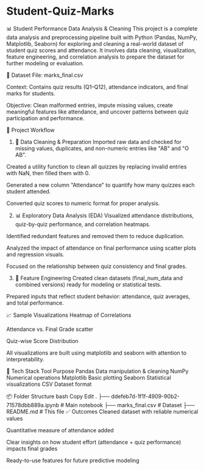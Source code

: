 # Student-Quiz-Marks
📊 Student Performance Data Analysis & Cleaning
This project is a complete data analysis and preprocessing pipeline built with Python (Pandas, NumPy, Matplotlib, Seaborn) for exploring and cleaning a real-world dataset of student quiz scores and attendance. It involves data cleaning, visualization, feature engineering, and correlation analysis to prepare the dataset for further modeling or evaluation.

📁 Dataset
File: marks_final.csv

Context: Contains quiz results (Q1–Q12), attendance indicators, and final marks for students.

Objective: Clean malformed entries, impute missing values, create meaningful features like attendance, and uncover patterns between quiz participation and performance.

🚀 Project Workflow
1. 🔧 Data Cleaning & Preparation
Imported raw data and checked for missing values, duplicates, and non-numeric entries like "AB" and "O AB".

Created a utility function to clean all quizzes by replacing invalid entries with NaN, then filled them with 0.

Generated a new column "Attendance" to quantify how many quizzes each student attended.

Converted quiz scores to numeric format for proper analysis.

2. 📊 Exploratory Data Analysis (EDA)
Visualized attendance distributions, quiz-by-quiz performance, and correlation heatmaps.

Identified redundant features and removed them to reduce duplication.

Analyzed the impact of attendance on final performance using scatter plots and regression visuals.

Focused on the relationship between quiz consistency and final grades.

3. 🧠 Feature Engineering
Created clean datasets (final_num_data and combined versions) ready for modeling or statistical tests.

Prepared inputs that reflect student behavior: attendance, quiz averages, and total performance.

📈 Sample Visualizations
Heatmap of Correlations

Attendance vs. Final Grade scatter

Quiz-wise Score Distribution

All visualizations are built using matplotlib and seaborn with attention to interpretability.

🧰 Tech Stack
Tool	Purpose
Pandas	Data manipulation & cleaning
NumPy	Numerical operations
Matplotlib	Basic plotting
Seaborn	Statistical visualizations
CSV	Dataset format

📦 Folder Structure
bash
Copy
Edit
.
├── ddefeb7d-1f1f-4909-90b2-71578dbb889a.ipynb   # Main notebook
├── marks_final.csv                             # Dataset
├── README.md                                   # This file
✅ Outcomes
Cleaned dataset with reliable numerical values

Quantitative measure of attendance added

Clear insights on how student effort (attendance + quiz performance) impacts final grades

Ready-to-use features for future predictive modeling

